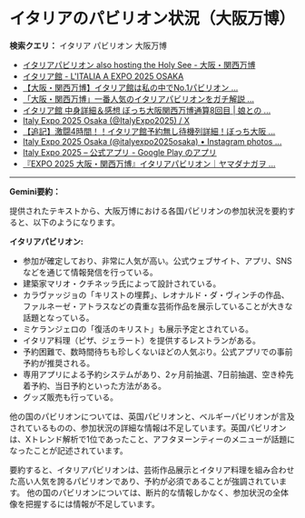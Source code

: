 # イタリアのパビリオン状況（大阪万博）

**検索クエリ：** イタリア パビリオン 大阪万博

- [イタリアパビリオン also hosting the Holy See - 大阪・関西万博](https://www.expo2025.or.jp/official-participant/italy/)
- [イタリア館 - L'ITALIA A EXPO 2025 OSAKA](https://www.italyexpo2025osaka.it/ja/itariaguan)
- [【大阪・関西万博】イタリア館は私の中でNo.1パビリオン ...](https://yukonosuke.com/entry/osaka_banpaku_italy)
- [「大阪・関西万博」一番人気のイタリアパビリオンをガチ解説 ...](https://lovewalker.jp/elem/000/004/268/4268276/)
- [イタリア館 中身詳細＆感想 ぼっち大阪関西万博通算8回目 | 娘との ...](https://ameblo.jp/wakochi0316/entry-12905719318.html)
- [Italy Expo 2025 Osaka (@ItalyExpo2025) / X](https://x.com/italyexpo2025?lang=ja)
- [【追記】激闘4時間！！イタリア館予約無し待機列詳細！ぼっち大阪 ...](https://ameblo.jp/wakochi0316/entry-12904987292.html)
- [Italy Expo 2025 Osaka (@italyexpo2025osaka) • Instagram photos ...](https://www.instagram.com/italyexpo2025osaka/?hl=ja)
- [Italy Expo 2025 – 公式アプリ - Google Play のアプリ](https://play.google.com/store/apps/details?id=it.expo.osaka&hl=ja)
- [『EXPO 2025 大阪・関西万博』イタリアパビリオン｜ヤマダナガヲ ...](https://note.com/yamada_tourist/n/n8e18f9e7de68)


---

**Gemini要約：**

提供されたテキストから、大阪万博における各国パビリオンの参加状況を要約すると、以下のようになります。

**イタリアパビリオン:**

* 参加が確定しており、非常に人気が高い。公式ウェブサイト、アプリ、SNSなどを通じて情報発信を行っている。
* 建築家マリオ・クチネッラ氏によって設計されている。
* カラヴァッジョの「キリストの埋葬」、レオナルド・ダ・ヴィンチの作品、ファルネーゼ・アトラスなどの貴重な芸術作品を展示していることが大きな話題となっている。
* ミケランジェロの「復活のキリスト」も展示予定とされている。
* イタリア料理（ピザ、ジェラート）を提供するレストランがある。
* 予約困難で、数時間待ちも珍しくないほどの人気ぶり。公式アプリでの事前予約が推奨される。
* 専用アプリによる予約システムがあり、2ヶ月前抽選、7日前抽選、空き枠先着予約、当日予約といった方法がある。
*  グッズ販売も行っている。


他の国のパビリオンについては、英国パビリオンと、ベルギーパビリオンが言及されているものの、参加状況の詳細な情報は不足しています。英国パビリオンは、Xトレンド解析で1位であったこと、アフタヌーンティーのメニューが話題になったことが記述されています。


要約すると、イタリアパビリオンは、芸術作品展示とイタリア料理を組み合わせた高い人気を誇るパビリオンであり、予約が必須であることが強調されています。  他の国のパビリオンについては、断片的な情報しかなく、参加状況の全体像を把握するには情報が不足しています。

